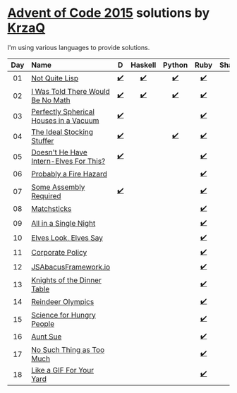 [Advent of Code 2015](http://adventofcode.com/2015) solutions by [KrzaQ][kq]
========================

I'm using various languages to provide solutions.

| Day | Name                                           | D    | Haskell | Python | Ruby | Shakespeare |
|:---:|:-----------------------------------------------|:----:|:----:|:------:|:-------:|:-----------:|
| 01  | [Not Quite Lisp][day1]                         |[:heavy_check_mark:](./day01/main.d)|[:heavy_check_mark:](./day01/main.hs)|[:heavy_check_mark:](./day01/main.py)|[:heavy_check_mark:](./day01/main.rb)|[:heavy_check_mark:](./day01/shakespeare)|
| 02  | [I Was Told There Would Be No Math][day2]      |[:heavy_check_mark:](./day02/main.d)|[:heavy_check_mark:](./day02/main.hs)|[:heavy_check_mark:](./day02/main.py)|[:heavy_check_mark:](./day02/main.rb)||
| 03  | [Perfectly Spherical Houses in a Vacuum][day3] |[:heavy_check_mark:](./day03/main.d)|||[:heavy_check_mark:](./day03/main.rb)||
| 04  | [The Ideal Stocking Stuffer][day4]             |[:heavy_check_mark:](./day04/main.d)||[:heavy_check_mark:](./day04/main.py)|[:heavy_check_mark:](./day04/main.rb)||
| 05  | [Doesn't He Have Intern-Elves For This?][day5] |[:heavy_check_mark:](./day05/main.d)|||[:heavy_check_mark:](./day05/main.rb)||
| 06  | [Probably a Fire Hazard][day6]                 ||||[:heavy_check_mark:](./day06/main.rb)||
| 07  | [Some Assembly Required][day7]                 |[:heavy_check_mark:](./day07/main.d)|||[:heavy_check_mark:](./day07/main.rb)||
| 08  | [Matchsticks][day8]                            ||||[:heavy_check_mark:](./day08/main.rb)||
| 09  | [All in a Single Night][day9]                  ||||[:heavy_check_mark:](./day09/main.rb)||
| 10  | [Elves Look, Elves Say][day10]                 ||||[:heavy_check_mark:](./day10/main.rb)||
| 11  | [Corporate Policy][day11]                      ||||[:heavy_check_mark:](./day11/main.rb)||
| 12  | [JSAbacusFramework.io][day12]                  ||||[:heavy_check_mark:](./day12/main.rb)||
| 13  | [Knights of the Dinner Table][day13]           ||||[:heavy_check_mark:](./day13/main.rb)||
| 14  | [Reindeer Olympics][day14]                     ||||[:heavy_check_mark:](./day14/main.rb)||
| 15  | [Science for Hungry People][day15]             ||||[:heavy_check_mark:](./day15/main.rb)||
| 16  | [Aunt Sue][day16]                              ||||[:heavy_check_mark:](./day16/main.rb)||
| 17  | [No Such Thing as Too Much][day17]             ||||[:heavy_check_mark:](./day17/main.rb)||
| 18  | [Like a GIF For Your Yard][day18]              ||||[:heavy_check_mark:](./day18/main.rb)||

[day1]: http://adventofcode.com/2015/day/1
[day2]: http://adventofcode.com/2015/day/2
[day3]: http://adventofcode.com/2015/day/3
[day4]: http://adventofcode.com/2015/day/4
[day5]: http://adventofcode.com/2015/day/5
[day6]: http://adventofcode.com/2015/day/6
[day7]: http://adventofcode.com/2015/day/7
[day8]: http://adventofcode.com/2015/day/8
[day9]: http://adventofcode.com/2015/day/9
[day10]: http://adventofcode.com/2015/day/10
[day11]: http://adventofcode.com/2015/day/11
[day12]: http://adventofcode.com/2015/day/12
[day13]: http://adventofcode.com/2015/day/13
[day14]: http://adventofcode.com/2015/day/14
[day15]: http://adventofcode.com/2015/day/15
[day16]: http://adventofcode.com/2015/day/16
[day17]: http://adventofcode.com/2015/day/17
[day18]: http://adventofcode.com/2015/day/18

[kq]: https://dev.krzaq.cc
